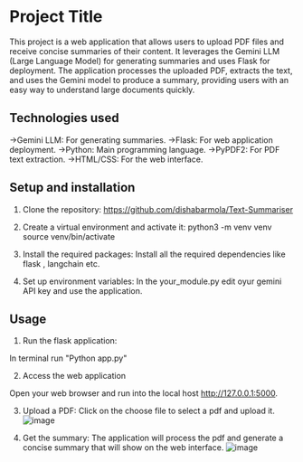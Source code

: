 
# Project Title
This project is a web application that allows users to upload PDF files and receive concise summaries of their content. It leverages the Gemini LLM (Large Language Model) for generating summaries and uses Flask for deployment. The application processes the uploaded PDF, extracts the text, and uses the Gemini model to produce a summary, providing users with an easy way to understand large documents quickly.
## Technologies used 
->Gemini LLM: For generating summaries.
->Flask: For web application deployment.
->Python: Main programming language.
->PyPDF2: For PDF text extraction.
->HTML/CSS: For the web interface.
## Setup and installation
1. Clone the repository:
https://github.com/dishabarmola/Text-Summariser

2. Create a virtual environment and activate it:
python3 -m venv venv  
source venv/bin/activate


3. Install the required packages:
Install all the required dependencies like flask , langchain etc.

4. Set up environment variables:
In the your_module.py edit oyur gemini API key and use the application.



## Usage
1. Run the flask application:

In terminal run "Python app.py"

2. Access the web application

Open your web browser and run into the local host http://127.0.0.1:5000.

3. Upload a PDF:
Click on the choose file to select a pdf and upload it.
![image](https://github.com/dishabarmola/Text-Summariser/assets/120310851/54c5ed87-05a5-4be0-9d47-687dc0559a08)


5. Get the summary:
The application will process the pdf and generate  a concise summary that will show on the web interface.
![image](https://github.com/dishabarmola/Text-Summariser/assets/120310851/a43cc387-d253-4e1a-a533-6578ea890407)





 
